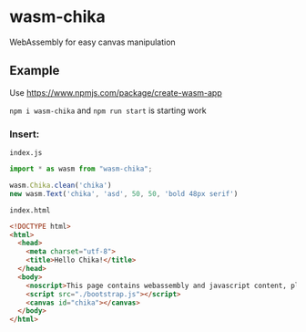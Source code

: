 # wasm-chika
WebAssembly for easy canvas manipulation

## Example

Use https://www.npmjs.com/package/create-wasm-app  

`npm i wasm-chika` and `npm run start` is starting work

### Insert:

`index.js`
```javascript
import * as wasm from "wasm-chika";

wasm.Chika.clean('chika')
new wasm.Text('chika', 'asd', 50, 50, 'bold 48px serif')
```

`index.html`
```html
<!DOCTYPE html>
<html>
  <head>
    <meta charset="utf-8">
    <title>Hello Chika!</title>
  </head>
  <body>
    <noscript>This page contains webassembly and javascript content, please enable javascript in your browser.</noscript>
    <script src="./bootstrap.js"></script>
    <canvas id="chika"></canvas>
  </body>
</html>
```

